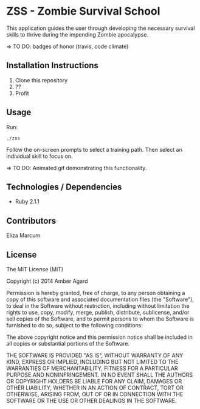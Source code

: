 # ZSS - Zombie Survival School

This application guides the user through developing the necessary survival skills to thrive during the impending Zombie apocalypse.

=> TO DO: badges of honor (travis, code climate)

## Installation Instructions

  1. Clone this repository
  2. ??
  3. Profit

## Usage

Run:

    ./zss

Follow the on-screen prompts to select a training path. Then select an individual skill to focus on.

=> TO DO: Animated gif demonstrating this functionality.    

## Technologies / Dependencies

  * Ruby 2.1.1

## Contributors

Eliza Marcum

## License

The MIT License (MIT)

Copyright (c) 2014 Amber Agard

Permission is hereby granted, free of charge, to any person obtaining a copy
of this software and associated documentation files (the "Software"), to deal
in the Software without restriction, including without limitation the rights
to use, copy, modify, merge, publish, distribute, sublicense, and/or sell
copies of the Software, and to permit persons to whom the Software is
furnished to do so, subject to the following conditions:

The above copyright notice and this permission notice shall be included in
all copies or substantial portions of the Software.

THE SOFTWARE IS PROVIDED "AS IS", WITHOUT WARRANTY OF ANY KIND, EXPRESS OR
IMPLIED, INCLUDING BUT NOT LIMITED TO THE WARRANTIES OF MERCHANTABILITY,
FITNESS FOR A PARTICULAR PURPOSE AND NONINFRINGEMENT. IN NO EVENT SHALL THE
AUTHORS OR COPYRIGHT HOLDERS BE LIABLE FOR ANY CLAIM, DAMAGES OR OTHER
LIABILITY, WHETHER IN AN ACTION OF CONTRACT, TORT OR OTHERWISE, ARISING FROM,
OUT OF OR IN CONNECTION WITH THE SOFTWARE OR THE USE OR OTHER DEALINGS IN
THE SOFTWARE.

